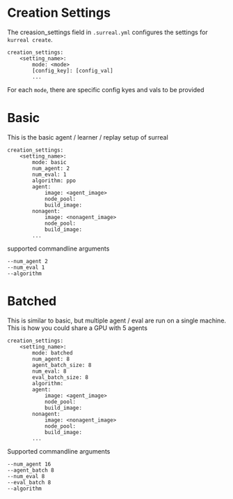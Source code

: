# Creation Settings
The creasion_settings field in `.surreal.yml` configures the settings for `kurreal create`. 
```
creation_settings:
    <setting_name>:
        mode: <mode>
        [config_key]: [config_val] 
        ...
```

For each `mode`, there are specific config kyes and vals to be provided

# Basic
This is the basic agent / learner / replay setup of surreal
```
creation_settings:
    <setting_name>:
        mode: basic
        num_agent: 2
        num_eval: 1
        algorithm: ppo
        agent:
            image: <agent_image>
            node_pool:
            build_image:
        nonagent:
            image: <nonagent_image>
            node_pool:
            build_image:
        ...
```
supported commandline arguments
```
--num_agent 2
--num_eval 1
--algorithm
```

# Batched
This is similar to basic, but multiple agent / eval are run on a single machine. This is how you could share a GPU with 5 agents
```
creation_settings:
    <setting_name>:
        mode: batched
        num_agent: 8
        agent_batch_size: 8
        num_eval: 8
        eval_batch_size: 8
        algorithm: 
        agent:
            image: <agent_image>
            node_pool:
            build_image:
        nonagent:
            image: <nonagent_image>
            node_pool:
            build_image:
        ...
```
Supported commandline arguments
```
--num_agent 16
--agent_batch 8
--num_eval 8
--eval_batch 8
--algorithm
```